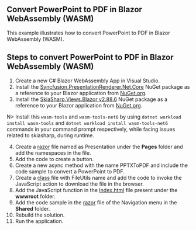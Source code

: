 Convert PowerPoint to PDF in Blazor WebAssembly (WASM)
------------------------------------------------------

This example illustrates how to convert PowerPoint to PDF in Blazor WebAssembly (WASM).

Steps to convert PowerPoint to PDF in Blazor WebAssembly (WASM)
---------------------------------------------------------------

1. Create a new C# Blazor WebAssembly App in Visual Studio.
2. Install the [Syncfusion.PresentationRenderer.Net.Core](https://www.nuget.org/packages/Syncfusion.PresentationRenderer.Net.Core) NuGet package as a reference to your Blazor application from [NuGet.org](https://www.nuget.org/).  
3. Install the [SkiaSharp.Views.Blazor v2.88.6](https://www.nuget.org/packages/SkiaSharp.Views.Blazor/2.88.6) NuGet package as a reference to your Blazor application from [NuGet.org](https://www.nuget.org/).  

N> Install this `wasm-tools` and `wasm-tools-net6` by using `dotnet workload install wasm-tools` and `dotnet workload install wasm-tools-net6` commands in your command prompt respectively, while facing issues related to skiasharp, during runtime.

4. Create a [razor](https://github.com/SyncfusionExamples/PowerPoint-Examples/blob/master/PPTX-to-PDF-conversion/Convert-PowerPoint-presentation-to-PDF/Blazor/Client-side-application/Convert-PPTX-to-PDF/Pages/DocIO.razor) file named as Presentation under the **Pages** folder and add the namespaces in the file.
5. Add the code to create a button.
6. Create a new async method with the name PPTXToPDF and include the code sample to convert a PowerPoint to PDF.
7. Create a [class](https://github.com/SyncfusionExamples/PowerPoint-Examples/blob/master/PPTX-to-PDF-conversion/Convert-PowerPoint-presentation-to-PDF/Blazor/Client-side-application/Convert-PPTX-to-PDF/FileUtils.cs) file with FileUtils name and add the code to invoke the JavaScript action to download the file in the browser.
8. Add the JavaScript function in the [Index.html](https://github.com/SyncfusionExamples/PowerPoint-Examples/blob/master/PPTX-to-PDF-conversion/Convert-PowerPoint-presentation-to-PDF/Blazor/Client-side-application/Convert-PPTX-to-PDF/wwwroot/index.html) file present under the **wwwroot** folder.
9. Add the code sample in the [razor](https://github.com/SyncfusionExamples/PowerPoint-Examples/blob/master/PPTX-to-PDF-conversion/Convert-PowerPoint-presentation-to-PDF/Blazor/Client-side-application/Convert-PPTX-to-PDF/Shared/NavMenu.razor) file of the Navigation menu in the **Shared** folder.
10. Rebuild the solution.
11. Run the application.
